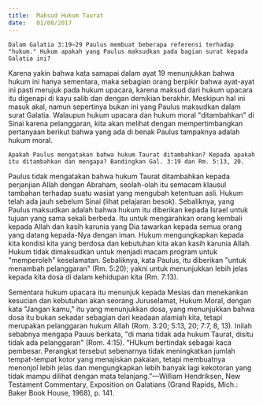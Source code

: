 ```yaml
---
title:  Maksud Hukum Taurat
date:   01/08/2017
---
```


`Dalam Galatia 3:19–29 Paulus membuat beberapa referensi terhadap "hukum." Hukum apakah yang Paulus maksudkan pada bagian surat kepada Galatia ini?`

Karena yakin bahwa kata samapai dalam ayat 19 menunjukkan bahwa hukum ini hanya sementara, maka sebagian orang berpikir bahwa ayat-ayat ini pasti merujuk pada hukum upacara, karena maksud dari hukum upacara itu digenapi di kayu salib dan dengan demikian berakhir. Meskipun hal ini masuk akal, namun sepertinya bukan ini yang Paulus maksudkan dalam surat Galatia. Walaupun hukum upacara dan hukum moral "ditambahkan" di Sinai karena pelanggaran, kita akan melihat dengan mempertimbangkan pertanyaan berikut bahwa yang ada di benak Paulus tampaknya adalah hukum moral.

`Apakah Paulus mengatakan bahwa hukum Taurat ditambahkan? Kepada apakah itu ditambahkan dan mengapa? Bandingkan Gal. 3:19 dan Rm. 5:13, 20.`

Paulus tidak mengatakan bahwa hukum Taurat ditambahkan kepada perjanjian Allah dengan Abraham, seolah-olah itu semacam klausul tambahan terhadap suatu wasiat yang mengubah ketentuan asli. Hukum telah ada jauh sebelum Sinai (lihat pelajaran besok). Sebaliknya, yang Paulus maksudkan adalah bahwa hukum itu diberikan kepada Israel untuk tujuan yang sama sekali berbeda. Itu untuk mengarahkan orang kembali kepada Allah dan kasih karunia yang Dia tawarkan kepada semua orang yang datang kepada-Nya dengan iman. Hukum mengungkapkan kepada kita kondisi kita yang berdosa dan kebutuhan kita akan kasih karunia Allah. Hukum tidak dimaksudkan untuk menjadi macam program untuk "memperoleh" keselamatan. Sebaliknya, kata Paulus, itu diberikan "untuk menambah pelanggaran" (Rm. 5:20); yakni untuk menunjukkan lebih jelas kepada kita dosa di dalam kehidupan kita (Rm. 7:13).

Sementara hukum upacara itu menunjuk kepada Mesias dan menekankan kesucian dan kebutuhan akan seorang Juruselamat, Hukum Moral, dengan kata "Jangan kamu," itu yang menunjukkan dosa, yang menunjukkan bahwa dosa itu bukan sekadar sebagian dari keadaan alamiah kita, tetapi merupakan pelanggaran hukum Allah (Rom. 3:20; 5:13, 20; 7:7, 8, 13). Inilah sebabnya mengapa Pauus berkata, "di mana tidak ada hukum Taurat, disitu tidak ada pelanggaran" (Rom. 4:15). “HUkum bertindak sebagai kaca pembesar. Perangkat tersebut sebenarnya tidak meningkatkan jumlah tempat-tempat kotor yang menajiskan pakaian, tetapi membuatnya menonjol lebih jelas dan mengungkapkan lebih banyak lagi kekotoran yang tidak mampu dilihat dengan mata telanjang.”—William Hendriksen, New Testament Commentary, Exposition on Galatians (Grand Rapids, Mich.: Baker Book House, 1968), p. 141.